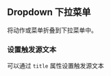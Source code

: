 <div class="demo-header">
<p class="overviewicon">
  <span class="wapi-form-usercontact"/>
</p>

## Dropdown 下拉菜单

<nova-uxlink widget-name="Dropdown"></nova-uxlink>

将动作或菜单折叠到下拉菜单中。

</div>

### 设置触发源文本

可以通过 `title` 属性设置触发源文本
<nova-demo-view link="dropdown/title"></nova-demo-view>
